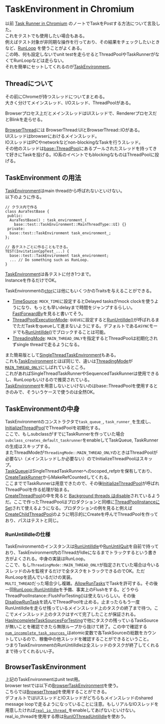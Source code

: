 # TaskEnvironment in Chromium

以前 [Task Runner in Chromium](/docs/day5.md) のノートでTaskをPostする方法について言及した。  
これをテストでも使用したい場合もある。  
例えばテスト対象が非同期な操作を行っており、その結果をチェックしたいときなど、[RunLoop](/docs/day13.md) を使うことがよくある。  
この時、何も設定しないでunit testを走らせるとThreadPoolやTaskRunnerがなくてRunLoopなどは走らない。  
それを簡単にセットしてくれるのが[TaskEnvironment](https://source.chromium.org/chromium/chromium/src/+/refs/heads/main:base/test/task_environment.h)。

## Threadについて
その前にChromeが持つスレッドについてまとめる。  
大きく分けてメインスレッド、I/Oスレッド、ThreadPoolがある。

Browserプロセス上だとメインスレッドはUIスレッドで、RendererプロセスだとBlinkを走らせる。

[BrowserThread](https://source.chromium.org/chromium/chromium/src/+/refs/heads/main:content/public/browser/browser_thread.h;l=53;drc=afec9eaf1d11cc77e8e06f06cb026fadf0dbf758)には BrowserThread:UIとBrowserThread::IOがある。  
UIスレッドはbrowserにおけるメインスレッド。  
IOスレッドはIPCやnetworkなどnon-blockingなTaskを行うスレッド。  
その他のスレッドは[base::ThreadPool](https://source.chromium.org/chromium/chromium/src/+/main:base/task/thread_pool.h;l=68;drc=63e1f9974bc57b0ca12d790b2a73e5ba7f5cec6e)にあるプールされたスレッドを持ってきて好きにTaskを投げる。IO系のイベントでもblockingなものはThreadPoolに投げる。  


## TaskEnvironment の用法
[TaskEnvironment](https://source.chromium.org/chromium/chromium/src/+/refs/heads/main:base/test/task_environment.h)はmain threadから呼ばれないといけない。  
以下のように作る。  

```cpp=
// クラス内で作る
class AuraTestBase {
 public:
  AuraTestBase() : task_environment_(
    base::test::TaskEnvironment::MainThreadType::UI) {}
 private:
  base::test::TaskEnvironment task_environment_;
};

// 各テストごとに作ることもできる。
TEST(InvitationCppTest_...) {
  base::test::TaskEnvironment task_environment;
  ... // Do something such as RunLoop.
}
```
[TaskEnvironment](https://source.chromium.org/chromium/chromium/src/+/refs/heads/main:base/test/task_environment.h)は各テストに付き1つまで。  
Instanceを作るだけでOK。

TaskEnvironmentの[ctor](https://source.chromium.org/chromium/chromium/src/+/refs/heads/main:base/test/task_environment.h;l=204;drc=afec9eaf1d11cc77e8e06f06cb026fadf0dbf758)には他にもいくつかのTraitsを与えることができる。  
- [TimeSource](https://source.chromium.org/chromium/chromium/src/+/refs/heads/main:base/test/task_environment.h;l=99;drc=afec9eaf1d11cc77e8e06f06cb026fadf0dbf758): `MOCK_TIME`に設定するとDelayed tasksがmock clockを使うようになり、もっとも早いdelayまで時間をジャンプするらしい。[FastForwardBy](https://source.chromium.org/chromium/chromium/src/+/refs/heads/main:base/test/task_environment.cc;l=794;drc=afec9eaf1d11cc77e8e06f06cb026fadf0dbf758)を見ると書いてそう。
- [ThreadPoolExecutionMode](https://source.chromium.org/chromium/chromium/src/+/refs/heads/main:base/test/task_environment.h;l=141;drc=afec9eaf1d11cc77e8e06f06cb026fadf0dbf758): `QUEUE`に設定すると[RunUntilIde()](https://source.chromium.org/chromium/chromium/src/+/refs/heads/main:base/test/task_environment.h;l=253;drc=afec9eaf1d11cc77e8e06f06cb026fadf0dbf758)が呼ばれるまでただTaskをqueueして進まないようにする。デフォルトである`ASYNC`モードでも[RunUntilIde()](https://source.chromium.org/chromium/chromium/src/+/refs/heads/main:base/test/task_environment.h;l=253;drc=afec9eaf1d11cc77e8e06f06cb026fadf0dbf758)でブロックすることは可能。
- [ThreadingMode](https://source.chromium.org/chromium/chromium/src/+/refs/heads/main:base/test/task_environment.h;l=155;drc=afec9eaf1d11cc77e8e06f06cb026fadf0dbf758): `MAIN_THREAD_ONLY`を指定するとThreadPoolは初期化されずsingle threadで走るようになる。

また簡易版として[SingleThreadTaskEnvironment](https://source.chromium.org/chromium/chromium/src/+/refs/heads/main:base/test/task_environment.h;l=531;drc=afec9eaf1d11cc77e8e06f06cb026fadf0dbf758)もある。  
これも[TaskEnvironment](https://source.chromium.org/chromium/chromium/src/+/refs/heads/main:base/test/task_environment.h)とほぼ同じで、違いは[ThreadingMode](https://source.chromium.org/chromium/chromium/src/+/refs/heads/main:base/test/task_environment.h;l=155;drc=afec9eaf1d11cc77e8e06f06cb026fadf0dbf758)が[`MAIN_THREAD_ONLY`](https://source.chromium.org/chromium/chromium/src/+/refs/heads/main:base/test/task_environment.h;l=535;drc=afec9eaf1d11cc77e8e06f06cb026fadf0dbf758)にしばれているところ。  
これがあればSingleThreadTaskRunnerやSequencedTaskRunnerは使用できるし、RunLoopもいけるので推奨されている。  
[TaskEnvironment](https://source.chromium.org/chromium/chromium/src/+/refs/heads/main:base/test/task_environment.h)を用意しないといけないのはbase::ThreadPoolを使用するときのみで、そういうケースで使うのは全然OK。

## TaskEnvironmentの中身
TaskEnvironmentのコンストラクタで`task_queue_`, `task_runner_`を生成し、[InitializeThreadPool](https://source.chromium.org/chromium/chromium/src/+/refs/heads/main:base/test/task_environment.cc;l=512;drc=afec9eaf1d11cc77e8e06f06cb026fadf0dbf758)でThreadPoolを初期化する。  
ここで、もしsubclassがすでにTaskRunnerを作っていた場合`subclass_creates_default_taskrunner`をenableしてTaskQueue, TaskRunnerの生成はスキップする。  
またThreadModeが`ThreadingMode::MAIN_THREAD_ONLY`のときはThreadPoolが必要ない（メインスレッドしか必要ない）のでInitializeThreadPoolはスキップ。  
[TaskQueue](https://source.chromium.org/chromium/chromium/src/+/refs/heads/main:base/task/sequence_manager/task_queue.cc;l=45;drc=afec9eaf1d11cc77e8e06f06cb026fadf0dbf758)はSingleThreadTaskRunnerへのscoped_refptrを保有しており、[CreateTaskRunner](https://source.chromium.org/chromium/chromium/src/+/refs/heads/main:base/task/sequence_manager/task_queue_impl.cc;l=269;drc=afec9eaf1d11cc77e8e06f06cb026fadf0dbf758)からMakeRefCountedしてくれる。  
ここまででTaskRunnerは用意できたので、その後[InitializeThreadPool](https://source.chromium.org/chromium/chromium/src/+/refs/heads/main:base/test/task_environment.cc;l=512;drc=afec9eaf1d11cc77e8e06f06cb026fadf0dbf758)が呼ばれThreadPoolを作る処理が始まる。  
[CreateThreadPool](https://source.chromium.org/chromium/chromium/src/+/refs/heads/main:base/test/task_environment.cc;l=492;drc=afec9eaf1d11cc77e8e06f06cb026fadf0dbf758)の中を見ると [Background threads はdisable](https://source.chromium.org/chromium/chromium/src/+/refs/heads/main:base/test/task_environment.cc;l=502-505;drc=afec9eaf1d11cc77e8e06f06cb026fadf0dbf758)されているようだ。ここで作ったThreadPoolはプロダクションと同様に[ThreadPoolInstanceにSet](https://source.chromium.org/chromium/chromium/src/+/refs/heads/main:base/task/thread_pool/thread_pool_instance.cc;l=110;drc=afec9eaf1d11cc77e8e06f06cb026fadf0dbf758)されて使えるようになる。プロダクションの例を見ると例えば[CreateChildThreadPool](https://source.chromium.org/chromium/chromium/src/+/refs/heads/main:content/app/content_main_runner_impl.cc;l=521;drc=afec9eaf1d11cc77e8e06f06cb026fadf0dbf758)のように明示的にCreateを呼んでThreadPoolを作っており、パスはテストと同じ。

### RunUntilIdleの仕様
TaskEnvironmentのインスタンスは[RunUntilIdle](https://source.chromium.org/chromium/chromium/src/+/refs/heads/main:base/test/task_environment.cc;l=692;drc=afec9eaf1d11cc77e8e06f06cb026fadf0dbf758)や[RunUntilQuit](https://source.chromium.org/chromium/chromium/src/+/refs/heads/main:base/test/task_environment.cc;l=671;drc=afec9eaf1d11cc77e8e06f06cb026fadf0dbf758)を自前で持っており、TaskEnvironment内のThreadがIdleになるまでトラックするという書き方がよくされる。中身の実装はRunLoop。  
ここで、もし`ThreadingMode::MAIN_THREAD_ONLY`が指定されていた場合は今いるスレッドのみを監視するだけで全タスクをトラックできるのでOK。ただRunLoopを読んでいるだけの実装。  
`MULTI_THREAD`だった場合少し複雑。[AllowRunTasks](https://source.chromium.org/chromium/chromium/src/+/refs/heads/main:base/test/task_environment.cc;l=965;drc=afec9eaf1d11cc77e8e06f06cb026fadf0dbf758)でTaskを許可する。その後一回[RunLoop::RunUntilIdle](https://source.chromium.org/chromium/chromium/src/+/refs/heads/main:base/test/task_environment.cc;l=739;drc=afec9eaf1d11cc77e8e06f06cb026fadf0dbf758)を予備、事実上のFlushをする。どうやらThreadPoolInstance::FlushForTesting()は使えないらしい。その後[DisallowRunTask](https://source.chromium.org/chromium/chromium/src/+/refs/heads/main:base/test/task_environment.cc;l=978;drc=afec9eaf1d11cc77e8e06f06cb026fadf0dbf758)を読んでThreadPoolを止める。止まったらもう一度RunUntilIdleを走らせ残っているメインスレッド上のタスクの終了まで待つ。ここでメインスレッド上のタスクはすべて完了したことが保証される。[HasIncompleteTaskSourcesForTesting](https://source.chromium.org/chromium/chromium/src/+/refs/heads/main:base/task/thread_pool/task_tracker.cc;l=497;drc=afec9eaf1d11cc77e8e06f06cb026fadf0dbf758)で他にタスクの残っているTaskSourceが無いことを確認できたら無限ループから抜けて終了。この中で確認する[`num_incomplete_task_sources_`](https://source.chromium.org/chromium/chromium/src/+/refs/heads/main:base/task/thread_pool/task_tracker.h;l=243;drc=afec9eaf1d11cc77e8e06f06cb026fadf0dbf758)はatomic変数で各TaskSourceの総数をカウントしているので、稼働中の他スレッドを確認することができるということ。  
つまりTaskEnvironmentのRunUntilIdleは全スレッドのタスクが終了してくれるまで待ってくれるいい子。

## BrowserTaskEnvironment
上記のTaskEnvironmentはunit test用。  
browser testでは以下の[BrowserTaskEnvironment](https://source.chromium.org/chromium/chromium/src/+/main:content/public/test/browser_task_environment.cc;drc=7f5dfb90a2d1b68efbfcde627b3a0da99079f200)を使う。  
こちらでは[BrowserThread](https://source.chromium.org/chromium/chromium/src/+/refs/heads/main:content/public/browser/browser_thread.h;l=53;drc=afec9eaf1d11cc77e8e06f06cb026fadf0dbf758)を使用することができる。  
デフォルトではUIスレッドとIOスレッドがどちらもメインスレッドのshared message loopで走るようになっていることに注意。もしリアルなIOスレッドを用意したければ[`real_io_thread_`](https://source.chromium.org/chromium/chromium/src/+/main:content/public/test/browser_task_environment.h;l=199;drc=72d89b0bb832f2a7539a2469c592cdf589db8466)をenableしてあげないといけない。  
real_io_threadを使用する際は[RunIOThreadUntilIdle](https://source.chromium.org/chromium/chromium/src/+/refs/heads/main:content/public/test/browser_task_environment.cc;l=226;drc=afec9eaf1d11cc77e8e06f06cb026fadf0dbf758)を使おう。
